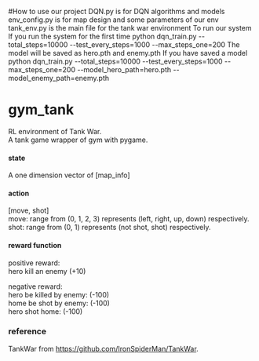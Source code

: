 #How to use our project
DQN.py is for DQN algorithms and models
env_config.py is for map design and some parameters of our env
tank_env.py is the main file for the tank war environment
To run our system
If you run the system for the first time   python dqn_train.py --total_steps=10000 --test_every_steps=1000 --max_steps_one=200
The model will be saved as hero.pth and enemy.pth
If you have saved a model  python dqn_train.py --total_steps=10000 --test_every_steps=1000 --max_steps_one=200 --model_hero_path=hero.pth --model_enemy_path=enemy.pth



# gym_tank
RL environment of Tank War.  
A tank game wrapper of gym with pygame.


#### state
A one dimension vector of [map_info]

#### action
[move, shot]  
move: range from (0, 1, 2, 3) represents (left, right, up, down) respectively.  
shot: range from (0, 1) represents (not shot, shot) respectively.

#### reward function
positive reward:   
hero kill an enemy (+10)  


negative reward:  
hero be killed by enemy: (-100)  
home be shot by enemy: (-100)  
hero shot home: (-100)
### reference
TankWar from https://github.com/IronSpiderMan/TankWar.